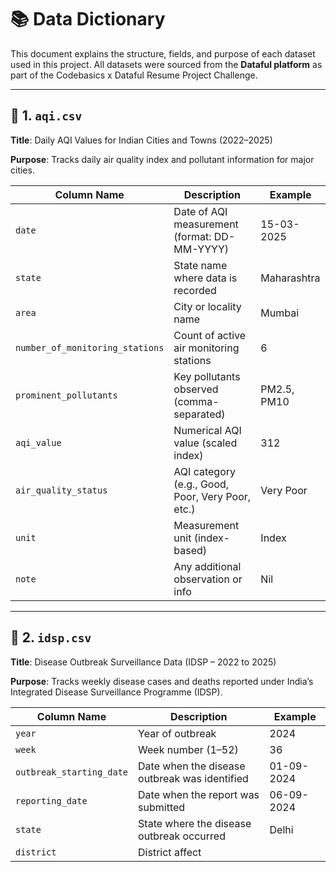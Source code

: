 # 📚 Data Dictionary

This document explains the structure, fields, and purpose of each dataset used in this project. All datasets were sourced from the **Dataful platform** as part of the Codebasics x Dataful Resume Project Challenge.

---

## 📁 1. `aqi.csv`
**Title**: Daily AQI Values for Indian Cities and Towns (2022–2025)

**Purpose**: Tracks daily air quality index and pollutant information for major cities.

| Column Name               | Description                                                        | Example                    |
|---------------------------|--------------------------------------------------------------------|----------------------------|
| `date`                   | Date of AQI measurement (format: DD-MM-YYYY)                       | 15-03-2025                 |
| `state`                  | State name where data is recorded                                  | Maharashtra                |
| `area`                   | City or locality name                                              | Mumbai                     |
| `number_of_monitoring_stations` | Count of active air monitoring stations                       | 6                          |
| `prominent_pollutants`   | Key pollutants observed (comma-separated)                          | PM2.5, PM10                |
| `aqi_value`              | Numerical AQI value (scaled index)                                 | 312                        |
| `air_quality_status`     | AQI category (e.g., Good, Poor, Very Poor, etc.)                   | Very Poor                  |
| `unit`                   | Measurement unit (index-based)                                     | Index                      |
| `note`                   | Any additional observation or info                                 | Nil                        |

---

## 📁 2. `idsp.csv`
**Title**: Disease Outbreak Surveillance Data (IDSP – 2022 to 2025)

**Purpose**: Tracks weekly disease cases and deaths reported under India’s Integrated Disease Surveillance Programme (IDSP).

| Column Name            | Description                                                         | Example        |
|------------------------|----------------------------------------------------------------------|----------------|
| `year`                | Year of outbreak                                                     | 2024           |
| `week`                | Week number (1–52)                                                   | 36             |
| `outbreak_starting_date` | Date when the disease outbreak was identified                      | 01-09-2024     |
| `reporting_date`      | Date when the report was submitted                                   | 06-09-2024     |
| `state`               | State where the disease outbreak occurred                            | Delhi          |
| `district`            | District affect
